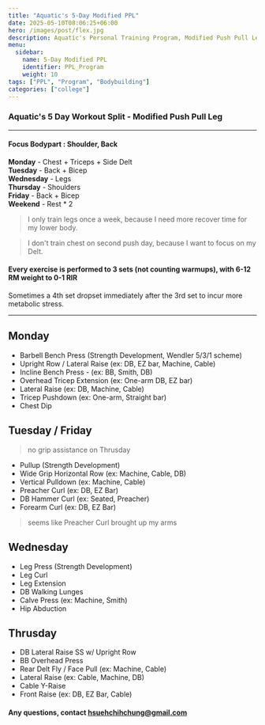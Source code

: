 ```yaml
---
title: "Aquatic's 5-Day Modified PPL"
date: 2025-05-10T08:06:25+06:00
hero: /images/post/flex.jpg
description: Aquatic's Personal Training Program, Modified Push Pull Leg Split
menu:
  sidebar:
    name: 5-Day Modified PPL
    identifier: PPL_Program
    weight: 10
tags: ["PPL", "Program", "Bodybuilding"]
categories: ["college"]
---
```


### Aquatic's 5 Day Workout Split - Modified Push Pull Leg
---

#### Focus Bodypart : **Shoulder, Back**

**Monday** - Chest + Triceps + Side Delt\
**Tuesday** - Back + Bicep\
**Wednesday** - Legs\
**Thursday** - Shoulders\
**Friday** - Back + Bicep\
**Weekend** - Rest \* 2

> I only train legs once a week, because I need more recover time for my lower body.

> I don't train chest on second push day, because I want to focus on my Delt.

#### Every exercise is performed to 3 sets (not counting warmups), with 6-12 RM weight to 0-1 RIR

Sometimes a 4th set dropset immediately after the 3rd set to incur more metabolic stress.

---

## Monday

- Barbell Bench Press (Strength Development, Wendler 5/3/1 scheme)
- Upright Row / Lateral Raise (ex: DB, EZ bar, Machine, Cable)
- Incline Bench Press - (ex: BB, Smith, DB)
- Overhead Tricep Extension (ex: One-arm DB, EZ bar)
- Lateral Raise (ex: DB, Machine, Cable)
- Tricep Pushdown (ex: One-arm, Straight bar)
- Chest Dip

## Tuesday / Friday
> no grip assistance on Thrusday
- Pullup (Strength Development)
- Wide Grip Horizontal Row (ex: Machine, Cable, DB)
- Vertical Pulldown (ex: Machine, Cable)
- Preacher Curl (ex: DB, EZ Bar)
- DB Hammer Curl (ex: Seated, Preacher)
- Forearm Curl (ex: DB, EZ Bar)
> seems like Preacher Curl brought up my arms

## Wednesday

- Leg Press (Strength Development)
- Leg Curl
- Leg Extension
- DB Walking Lunges 
- Calve Press (ex: Machine, Smith)
- Hip Abduction

## Thrusday

- DB Lateral Raise SS w/ Upright Row 
- BB Overhead Press
- Rear Delt Fly / Face Pull (ex: Machine, Cable)
- Lateral Raise (ex: Cable, Machine, DB)
- Cable Y-Raise
- Front Raise (ex: DB, EZ Bar, Cable)


#### Any questions, contact hsuehchihchung@gmail.com

